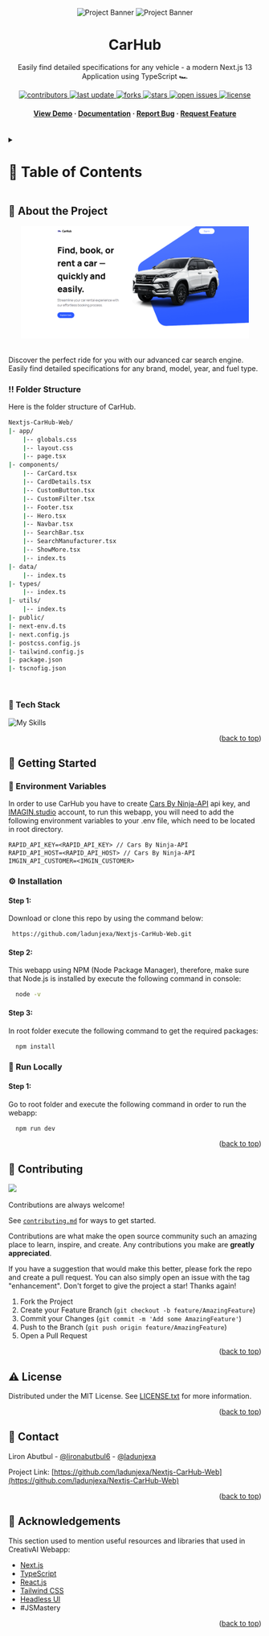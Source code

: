 <a name="readme-top"></a>
<div align="center">

  ![Project Banner](readme_assets/readme_banner.png#gh-dark-mode-only)
  ![Project Banner](readme_assets/readme_banner-light.png#gh-light-mode-only)

  <h1>CarHub</h1>
  
  <p>
  Easily find detailed specifications for any vehicle - a modern Next.js 13 Application using TypeScript 🏎
  </p>

<!-- Badges -->
<p>
  <a href="https://github.com/ladunjexa/Nextjs-CarHub-Web/graphs/contributors">
    <img src="https://img.shields.io/github/contributors/ladunjexa/Nextjs-CarHub-Web" alt="contributors" />
  </a>
  <a href="">
    <img src="https://img.shields.io/github/last-commit/ladunjexa/Nextjs-CarHub-Web" alt="last update" />
  </a>
  <a href="https://github.com/ladunjexa/Nextjs-CarHub-Web/network/members">
    <img src="https://img.shields.io/github/forks/ladunjexa/Nextjs-CarHub-Web" alt="forks" />
  </a>
  <a href="https://github.com/ladunjexa/Nextjs-CarHub-Web/stargazers">
    <img src="https://img.shields.io/github/stars/ladunjexa/Nextjs-CarHub-Web" alt="stars" />
  </a>
  <a href="https://github.com/ladunjexa/Nextjs-CarHub-Web/issues/">
    <img src="https://img.shields.io/github/issues/ladunjexa/Nextjs-CarHub-Web" alt="open issues" />
  </a>
  <a href="https://github.com/ladunjexa/Nextjs-CarHub-Web/blob/master/LICENSE">
    <img src="https://img.shields.io/github/license/ladunjexa/Nextjs-CarHub-Web.svg" alt="license" />
  </a>
</p>
   
 <h4>
    <a href="https://nextjs-car-hub-web.vercel.app/">View Demo</a>
  <span> · </span>
    <a href="https://github.com/ladunjexa/Nextjs-CarHub-Web">Documentation</a>
  <span> · </span>
    <a href="https://github.com/ladunjexa/Nextjs-CarHub-Web/issues/">Report Bug</a>
  <span> · </span>
    <a href="https://github.com/ladunjexa/Nextjs-CarHub-Web/issues/">Request Feature</a>
  </h4>
</div>

<br />

<!-- Table of Contents -->
<details>

<summary>

# :notebook_with_decorative_cover: Table of Contents

</summary>

- [About the Project](#star2-about-the-project)
  * [Folder Structure](#bangbang-folder-structure)
  * [Tech Stack](#space_invader-tech-stack)
- [Getting Started](#toolbox-getting-started)
  * [Environment Variables](#key-environment-variables)
  * [Installation](#gear-installation)
  * [Run Locally](#running-run-locally)
- [Contributing](#wave-contributing)
- [License](#warning-license)
- [Contact](#handshake-contact)
- [Acknowledgements](#gem-acknowledgements)

</details>  

<!-- About the Project -->
## :star2: About the Project

<div align="center">
  <img src="@readme_assets/carhub-mockup.png" height="auto" width="90%"/>
</div>
<br />

Discover the perfect ride for you with our advanced car search engine. Easily find detailed specifications for any brand, model, year, and fuel type.

<!-- Folder Structure -->
### :bangbang: Folder Structure

Here is the folder structure of CarHub.
```bash
Nextjs-CarHub-Web/
|- app/
    |-- globals.css
    |-- layout.css
    |-- page.tsx
|- components/
    |-- CarCard.tsx
    |-- CardDetails.tsx
    |-- CustomButton.tsx
    |-- CustomFilter.tsx
    |-- Footer.tsx
    |-- Hero.tsx
    |-- Navbar.tsx
    |-- SearchBar.tsx
    |-- SearchManufacturer.tsx
    |-- ShowMore.tsx
    |-- index.ts
|- data/
    |-- index.ts
|- types/
    |-- index.ts
|- utils/
    |-- index.ts
|- public/
|- next-env.d.ts
|- next.config.js
|- postcss.config.js
|- tailwind.config.js
|- package.json
|- tscnofig.json
```
<br />

<!-- TechStack -->
### :space_invader: Tech Stack

![My Skills](https://skillicons.dev/icons?i=nextjs,typescript,react,tailwindcss)

<p align="right">(<a href="#readme-top">back to top</a>)</p>

<!-- Getting Started -->
## :toolbox: Getting Started

<!-- ENV VARIABLES -->
### :key: Environment Variables

In order to use CarHub you have to create [Cars By Ninja-API](https://rapidapi.com/apininjas/api/cars-by-api-ninjas) api key, and [IMAGIN.studio](https://imagin.studio/) account, to run this webapp, you will need to add the following environment variables to your .env file, which need to be located in root directory.

```env
RAPID_API_KEY=<RAPID_API_KEY> // Cars By Ninja-API
RAPID_API_HOST=<RAPID_API_HOST> // Cars By Ninja-API
IMGIN_API_CUSTOMER=<IMGIN_CUSTOMER>
```

<!-- Installation -->
### :gear: Installation

#### Step 1:
Download or clone this repo by using the command below:

```bash
 https://github.com/ladunjexa/Nextjs-CarHub-Web.git
```

#### Step 2:

This webapp using NPM (Node Package Manager), therefore, make sure that Node.js is installed by execute the following command in console:

```bash
  node -v
```

#### Step 3:

In root folder execute the following command to get the required packages:

```bash
  npm install
```

<!-- Run Locally -->
### :running: Run Locally

#### Step 1:

Go to root folder and execute the following command in order to run the webapp:

```bash
  npm run dev
```

<p align="right">(<a href="#readme-top">back to top</a>)</p>

<!-- Contributing -->
## :wave: Contributing

<a href="https://github.com/ladunjexa/Nextjs-CarHub-Web/graphs/contributors">
  <img src="https://contrib.rocks/image?repo=ladunjexa/Nextjs-CarHub-Web" />
</a>


Contributions are always welcome!

See [`contributing.md`](https://contributing.md/) for ways to get started.

Contributions are what make the open source community such an amazing place to learn, inspire, and create. Any contributions you make are **greatly appreciated**.

If you have a suggestion that would make this better, please fork the repo and create a pull request. You can also simply open an issue with the tag "enhancement".
Don't forget to give the project a star! Thanks again!

1. Fork the Project
2. Create your Feature Branch (`git checkout -b feature/AmazingFeature`)
3. Commit your Changes (`git commit -m 'Add some AmazingFeature'`)
4. Push to the Branch (`git push origin feature/AmazingFeature`)
5. Open a Pull Request

<p align="right">(<a href="#readme-top">back to top</a>)</p>

<!-- License -->
## :warning: License

Distributed under the MIT License. See [LICENSE.txt](https://github.com/ladunjexa/Nextjs-CarHub-Web/blob/main/LICENSE) for more information.

<p align="right">(<a href="#readme-top">back to top</a>)</p>

<!-- Contact -->
## :handshake: Contact

Liron Abutbul - [@lironabutbul6](https://twitter.com/lironabutbul6) - [@ladunjexa](https://t.me/ladunjexa)

Project Link: [https://github.com/ladunjexa/Nextjs-CarHub-Web](https://github.com/ladunjexa/Nextjs-CarHub-Web)

<p align="right">(<a href="#readme-top">back to top</a>)</p>

<!-- Acknowledgments -->
## :gem: Acknowledgements

This section used to mention useful resources and libraries that used in CreativAI Webapp:
- [Next.js](https://nextjs.org/)
- [TypeScript](https://www.typescriptlang.org/)
- [React.js](https://reactjs.org/)
- [Tailwind CSS](https://tailwindcss.com/)
- [Headless UI](https://headlessui.com/)
- #JSMastery

<p align="right">(<a href="#readme-top">back to top</a>)</p>
